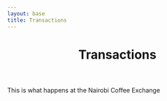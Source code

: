 ```yaml
---
layout: base
title: Transactions
---
```

<header>
  <div class="container">
    <div class="header-content">
      <h1>Transactions</h1>
    </div>
  </div>
</header>

<script src="https://code.highcharts.com/stock/highstock.js"></script>
<script src="https://code.highcharts.com/stock/modules/data.js"></script>
<script src="https://code.highcharts.com/stock/modules/exporting.js"></script>
<script src="https://code.highcharts.com/stock/modules/export-data.js"></script>

<article>
  <div class="container">
    <div class="row">
      <div class="col-md-8 mx-auto">
        <p class="lead">
          This is what happens at the Nairobi Coffee Exchange
        </p>
      </div>
    </div>
  </div>
  <div class="row">
    <div id="container" style="height: 400px; min-width: 310px">
      <script src="/data/market/highcharts.js" type="text/javascript"></script>
    </div>
  </div>
</article>
